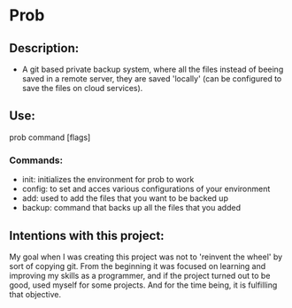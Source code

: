# Prob

## Description:
* A git based private backup system, where all the files instead of beeing saved in a remote server, they are saved 'locally' (can be configured to save the files on cloud services).

## Use:
prob command [flags]

### Commands:
* init: initializes the environment for prob to work
* config: to set and acces various configurations of your environment
* add: used to add the files that you want to be backed up
* backup: command that backs up all the files that you added


## Intentions with this project: 
My goal when I was creating this project was not to 'reinvent the wheel' by sort of copying git. From the beginning it was focused on learning and improving my skills as a programmer, and if the project turned out to be good, used myself for some projects. And for the time being, it is fulfilling that objective.


